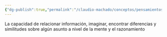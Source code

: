 ```yaml
---
{"dg-publish":true,"permalink":"/claudio-machado/conceptos/pensamientos/"}
---
```


La capacidad de relacionar información, imaginar, encontrar diferencias y similitudes sobre algún asunto a nivel de la mente y el razonamiento 